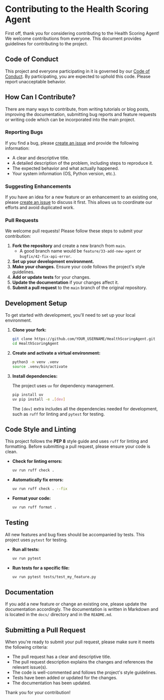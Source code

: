 # Contributing to the Health Scoring Agent

First off, thank you for considering contributing to the Health Scoring Agent! We welcome contributions from everyone. This document provides guidelines for contributing to the project.

## Code of Conduct

This project and everyone participating in it is governed by our [Code of Conduct](CODE_OF_CONDUCT.md). By participating, you are expected to uphold this code. Please report unacceptable behavior.

## How Can I Contribute?

There are many ways to contribute, from writing tutorials or blog posts, improving the documentation, submitting bug reports and feature requests or writing code which can be incorporated into the main project.

### Reporting Bugs

If you find a bug, please [create an issue](https://github.com/joeshirey/HealthScoringAgent/issues/new) and provide the following information:

-   A clear and descriptive title.
-   A detailed description of the problem, including steps to reproduce it.
-   The expected behavior and what actually happened.
-   Your system information (OS, Python version, etc.).

### Suggesting Enhancements

If you have an idea for a new feature or an enhancement to an existing one, please [create an issue](https://github.com/joeshirey/HealthScoringAgent/issues/new) to discuss it first. This allows us to coordinate our efforts and avoid duplicated work.

### Pull Requests

We welcome pull requests! Please follow these steps to submit your contribution:

1.  **Fork the repository** and create a new branch from `main`.
    -   A good branch name would be `feature/33-add-new-agent` or `bugfix/42-fix-api-error`.
2.  **Set up your development environment.**
3.  **Make your changes.** Ensure your code follows the project's style guidelines.
4.  **Add or update tests** for your changes.
5.  **Update the documentation** if your changes affect it.
6.  **Submit a pull request** to the `main` branch of the original repository.

## Development Setup

To get started with development, you'll need to set up your local environment.

1.  **Clone your fork:**

    ```sh
    git clone https://github.com/YOUR_USERNAME/HealthScoringAgent.git
    cd HealthScoringAgent
    ```

2.  **Create and activate a virtual environment:**

    ```sh
    python3 -m venv .venv
    source .venv/bin/activate
    ```

3.  **Install dependencies:**

    The project uses `uv` for dependency management.

    ```sh
    pip install uv
    uv pip install -e .[dev]
    ```
    The `[dev]` extra includes all the dependencies needed for development, such as `ruff` for linting and `pytest` for testing.

## Code Style and Linting

This project follows the **PEP 8** style guide and uses `ruff` for linting and formatting. Before submitting a pull request, please ensure your code is clean.

-   **Check for linting errors:**

    ```sh
    uv run ruff check .
    ```

-   **Automatically fix errors:**

    ```sh
    uv run ruff check . --fix
    ```

-   **Format your code:**

    ```sh
    uv run ruff format .
    ```

## Testing

All new features and bug fixes should be accompanied by tests. This project uses `pytest` for testing.

-   **Run all tests:**

    ```sh
    uv run pytest
    ```

-   **Run tests for a specific file:**

    ```sh
    uv run pytest tests/test_my_feature.py
    ```

## Documentation

If you add a new feature or change an existing one, please update the documentation accordingly. The documentation is written in Markdown and is located in the `docs/` directory and in the `README.md`.

## Submitting a Pull Request

When you're ready to submit your pull request, please make sure it meets the following criteria:

-   The pull request has a clear and descriptive title.
-   The pull request description explains the changes and references the relevant issue(s).
-   The code is well-commented and follows the project's style guidelines.
-   Tests have been added or updated for the changes.
-   The documentation has been updated.

Thank you for your contribution!
